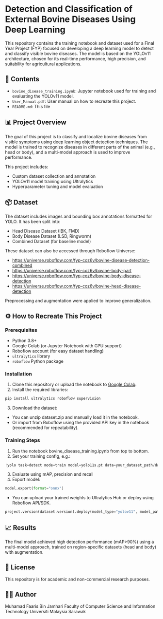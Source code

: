 # Detection and Classification of External Bovine Diseases Using Deep Learning

This repository contains the training notebook and dataset used for a Final Year Project (FYP) focused on developing a deep learning model to detect and classify visible bovine diseases. The model is based on the YOLOv11 architecture, chosen for its real-time performance, high precision, and suitability for agricultural applications.

## 📁 Contents
- `bovine_disease_training.ipynb`: Jupyter notebook used for training and evaluating the YOLOv11 model.
- `User_Manual.pdf`: User manual on how to recreate this project.
- `README.md`: This file

## 📊 Project Overview

The goal of this project is to classify and localize bovine diseases from visible symptoms using deep learning object detection techniques. The model is trained to recognize diseases in different parts of the animal (e.g., head or body), and a multi-model approach is used to improve performance.

This project includes:
- Custom dataset collection and annotation
- YOLOv11 model training using Ultralytics
- Hyperparameter tuning and model evaluation

## 📦 Dataset

The dataset includes images and bounding box annotations formatted for YOLO. It has been split into:
- Head Disease Dataset (IBK, FMD)
- Body Disease Dataset (LSD, Ringworm)
- Combined Dataset (for baseline model)

These dataset can also be accessed through Roboflow Universe:
- https://universe.roboflow.com/fyp-coz6v/bovine-disease-detection-combined
- https://universe.roboflow.com/fyp-coz6v/bovine-body-part
- https://universe.roboflow.com/fyp-coz6v/bovine-body-disease-detection
- https://universe.roboflow.com/fyp-coz6v/bovine-head-disease-detection

Preprocessing and augmentation were applied to improve generalization.

## ⚙️ How to Recreate This Project

### Prerequisites

- Python 3.8+
- Google Colab (or Jupyter Notebook with GPU support)
- Roboflow account (for easy dataset handling)
- `ultralytics` library
- `roboflow` Python package

### Installation

1. Clone this repository or upload the notebook to [Google Colab](https://colab.research.google.com).
2. Install the required libraries:

```bash
pip install ultralytics roboflow supervision
```

3. Download the dataset:
- You can unzip dataset.zip and manually load it in the notebook.
- Or import from Roboflow using the provided API key in the notebook (recommended for repeatability).

### Training Steps
1. Run the notebook bovine_disease_training.ipynb from top to bottom.
2. Set your training config, e.g.:
```Python
!yolo task=detect mode=train model=yolo11s.pt data=your_dataset_path/data.yaml epochs=100 imgsz=640 optimizer=AdamW cos_lr=True patience=10
```
3. Evaluate using mAP, precision and recall
4. Export model:
```Python
model.export(format="onnx")
```
- You can upload your trained weights to Ultralytics Hub or deploy using Roboflow API/SDK.
```Python
project.version(dataset.version).deploy(model_type="yolov11", model_path=f"{HOME}/runs/detect/train/")
```
## 📈 Results
The final model achieved high detection performance (mAP>90%) using a multi-model approach, trained on region-specific datasets (head and body) with augmentation.

## 📜 License
This repository is for academic and non-commercial research purposes.

## 🙋‍♂️ Author
Muhamad Faaris Bin Jamhari
Faculty of Computer Science and Information Technology
Universiti Malaysia Sarawak
